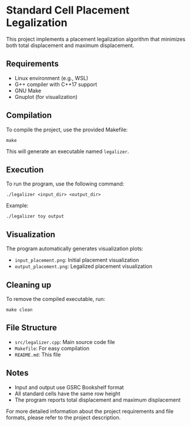 # Standard Cell Placement Legalization

This project implements a placement legalization algorithm that minimizes both total displacement and maximum displacement.

## Requirements

- Linux environment (e.g., WSL)
- G++ compiler with C++17 support
- GNU Make
- Gnuplot (for visualization)

## Compilation

To compile the project, use the provided Makefile:

```
make
```

This will generate an executable named `legalizer`.

## Execution

To run the program, use the following command:

```
./legalizer <input_dir> <output_dir>
```

Example:
```
./legalizer toy output
```

## Visualization

The program automatically generates visualization plots:
- `input_placement.png`: Initial placement visualization
- `output_placement.png`: Legalized placement visualization

## Cleaning up

To remove the compiled executable, run:

```
make clean
```

## File Structure

- `src/legalizer.cpp`: Main source code file
- `Makefile`: For easy compilation
- `README.md`: This file

## Notes

- Input and output use GSRC Bookshelf format
- All standard cells have the same row height
- The program reports total displacement and maximum displacement

For more detailed information about the project requirements and file formats, please refer to the project description.

